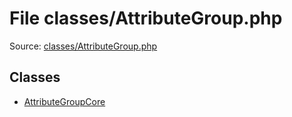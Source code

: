 File classes/AttributeGroup.php
=========

Source: [classes/AttributeGroup.php](https://github.com/PrestaShop/PrestaShop/blob/1.5.0.15/classes/AttributeGroup.php)


Classes
-------

* [AttributeGroupCore](class.AttributeGroupCore.md)

